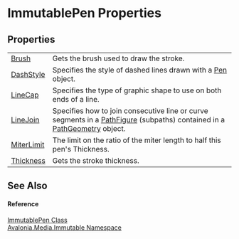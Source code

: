 # ImmutablePen Properties




## Properties
<table>
<tr>
<td><a href="P_Avalonia_Media_Immutable_ImmutablePen_Brush">Brush</a></td>
<td>Gets the brush used to draw the stroke.</td>
</tr>
<tr>
<td><a href="P_Avalonia_Media_Immutable_ImmutablePen_DashStyle">DashStyle</a></td>
<td>Specifies the style of dashed lines drawn with a <a href="T_Avalonia_Media_Pen">Pen</a> object.</td>
</tr>
<tr>
<td><a href="P_Avalonia_Media_Immutable_ImmutablePen_LineCap">LineCap</a></td>
<td>Specifies the type of graphic shape to use on both ends of a line.</td>
</tr>
<tr>
<td><a href="P_Avalonia_Media_Immutable_ImmutablePen_LineJoin">LineJoin</a></td>
<td>Specifies how to join consecutive line or curve segments in a <a href="T_Avalonia_Media_PathFigure">PathFigure</a> (subpaths) contained in a <a href="T_Avalonia_Media_PathGeometry">PathGeometry</a> object.</td>
</tr>
<tr>
<td><a href="P_Avalonia_Media_Immutable_ImmutablePen_MiterLimit">MiterLimit</a></td>
<td>The limit on the ratio of the miter length to half this pen's Thickness.</td>
</tr>
<tr>
<td><a href="P_Avalonia_Media_Immutable_ImmutablePen_Thickness">Thickness</a></td>
<td>Gets the stroke thickness.</td>
</tr>
</table>

## See Also


#### Reference
<a href="T_Avalonia_Media_Immutable_ImmutablePen">ImmutablePen Class</a>  
<a href="N_Avalonia_Media_Immutable">Avalonia.Media.Immutable Namespace</a>  
